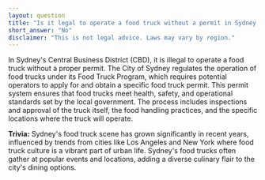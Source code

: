 ```yaml
---
layout: question
title: "Is it legal to operate a food truck without a permit in Sydney's Central Business District?"
short_answer: "No"
disclaimer: "This is not legal advice. Laws may vary by region."
---
```


In Sydney's Central Business District (CBD), it is illegal to operate a food truck without a proper permit. The City of Sydney regulates the operation of food trucks under its Food Truck Program, which requires potential operators to apply for and obtain a specific food truck permit. This permit system ensures that food trucks meet health, safety, and operational standards set by the local government. The process includes inspections and approval of the truck itself, the food handling practices, and the specific locations where the truck will operate.

**Trivia:** Sydney's food truck scene has grown significantly in recent years, influenced by trends from cities like Los Angeles and New York where food truck culture is a vibrant part of urban life. Sydney's food trucks often gather at popular events and locations, adding a diverse culinary flair to the city's dining options.
